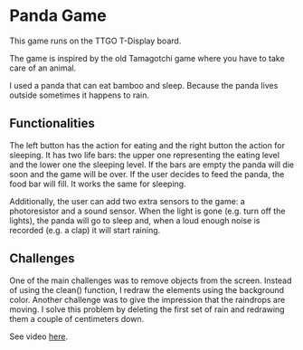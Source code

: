 # Panda Game

This game runs on the TTGO T-Display board.

The game is inspired by the old Tamagotchi game where you have to
take care of an animal.

I used a panda that can eat bamboo and sleep. Because the panda lives outside sometimes it happens to rain.

## Functionalities
The left button has the action for eating and the right button the action for
sleeping.
It has two life bars: the upper one representing the eating level and the lower
one the sleeping level. If the bars are empty the panda will die soon and the
game will be over. If the user decides to feed the panda, the food bar will fill.
It works the same for sleeping.

Additionally, the user can add two extra sensors to the game: a photoresistor and a sound sensor.
When the light is gone (e.g. turn off the lights), the panda will go to sleep and, when a loud enough noise is recorded (e.g. a clap) it will start raining.

## Challenges
One of the main challenges was to remove objects from the screen. Instead of
using the clean() function, I redraw the elements using the background color.
Another challenge was to give the impression that the raindrops are moving.
I solve this problem by deleting the first set of rain and redrawing them a
couple of centimeters down.

See video [here](https://www.youtube.com/watch?v=8NU83tFDy1k).